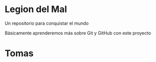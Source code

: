 # Legion del Mal
Un repositorio para conquistar el mundo

Básicamente aprenderemos más sobre Git y GitHub con este proyecto

# Tomas
